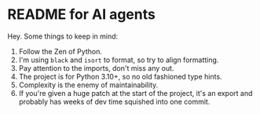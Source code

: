 # README for AI agents

Hey. Some things to keep in mind:

1. Follow the Zen of Python.
2. I'm using `black` and `isort` to format, so try to align formatting.
3. Pay attention to the imports, don't miss any out.
4. The project is for Python 3.10+, so no old fashioned type hints.
5. Complexity is the enemy of maintainability.
6. If you're given a huge patch at the start of the project, it's an export
   and probably has weeks of dev time squished into one commit.
